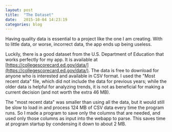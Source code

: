 ```yaml
---
layout: post
title:  "The Dataset"
date:   2015-10-04 14:23:19
categories: blog
---
```


Having quality data is essential to a project like the one I am creating. With to little data, or worse, incorrect data, the app ends up being useless.

Luckily, there is a good dataset from the U.S. Department of Education that works perfectly for my app. It is available at [https://collegescorecard.ed.gov/data/](https://collegescorecard.ed.gov/data/). The data is free to download for anyone who is interested and available in CSV format. I used the "Most recent data" file, which did not include the data for previous years; while the older data is helpful for analyzing trends, it is not as beneficial for making a current decision (and not worth the extra 46 MB).

The "most recent data" was smaller than using all the data, but it would still be slow to load in and process 124 MB of CSV data every time the program runs. So I made a program to save only the columns that are needed, and used only those columns as input into the webapp to parse. This saves time at program startup by condensing it down to about 2 MB.
